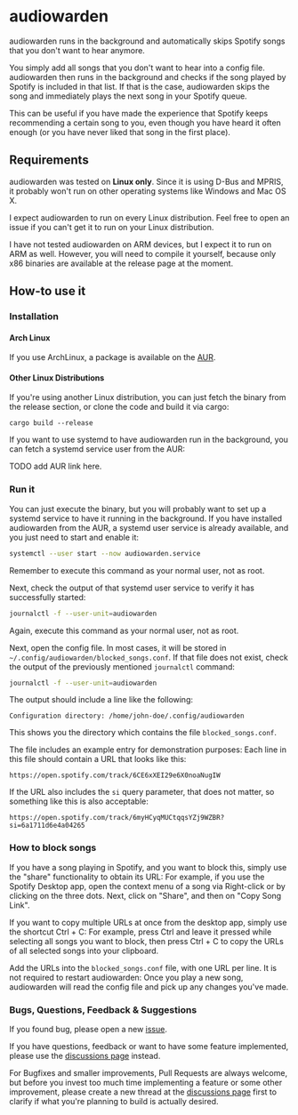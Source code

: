 # audiowarden

audiowarden runs in the background and automatically skips Spotify songs that you
don't want to hear anymore.

You simply add all songs that you don't want to hear into a config file. audiowarden then runs in the background
and checks if the song played by Spotify is included in that list. If that is the case, audiowarden skips the song
and immediately plays the next song in your Spotify queue.

This can be useful if you have made the experience that Spotify keeps recommending a certain song to you, even
though you have heard it often enough (or you have never liked that song in the first place).


## Requirements

audiowarden was tested on **Linux only**. Since it is using D-Bus and MPRIS, it probably won't run
on other operating systems like Windows and Mac OS X.

I expect audiowarden to run on every Linux distribution. Feel free to open an issue if you can't get it to run
on your Linux distribution.

I have not tested audiowarden on ARM devices, but I expect it to run on ARM as well. However, you will need to compile
it yourself, because only x86 binaries are available at the release page at the moment.

## How-to use it

### Installation

#### Arch Linux
If you use ArchLinux, a package is available on the [AUR](https://aur.archlinux.org/packages/audiowarden).

#### Other Linux Distributions

If you're using another Linux distribution, you can just fetch the binary from the release section,
or clone the code and build it via cargo:
```
cargo build --release
```

If you want to use systemd to have audiowarden run in the background, you can fetch a systemd service
user from the AUR:

TODO add AUR link here.


### Run it
You can just execute the binary, but you will probably want to set up a systemd service to have it
running in the background. If you have installed audiowarden from the AUR, a systemd user service is
already available, and you just need to start and enable it:

```bash
systemctl --user start --now audiowarden.service
```

Remember to execute this command as your normal user, not as root.

Next, check the output of that systemd user service to verify it has successfully started:

```bash
journalctl -f --user-unit=audiowarden
```

Again, execute this command as your normal user, not as root.


Next, open the config file. In most cases, it will be stored in
`~/.config/audiowarden/blocked_songs.conf`.
If that file does not exist, check the output of the previously mentioned `journalctl` command:

```bash
journalctl -f --user-unit=audiowarden
```

The output should include a line like the following:

```
Configuration directory: /home/john-doe/.config/audiowarden
```

This shows you the directory which contains the file `blocked_songs.conf`.

The file includes an example entry for demonstration purposes: Each line in this file should contain a
URL that looks like this:

```
https://open.spotify.com/track/6CE6xXEI29e6X0noaNugIW
```

If the URL also includes the `si` query parameter, that does not matter, so something like this
is also acceptable:

```
https://open.spotify.com/track/6myHCyqMUCtqqsYZj9WZBR?si=6a1711d6e4a04265
```

### How to block songs

If you have a song playing in Spotify, and you want to block this, simply use the "share" functionality
to obtain its URL: For example, if you use the Spotify Desktop app, open the context menu of a song via Right-click
or by clicking on the three dots.
Next, click on "Share", and then on "Copy Song Link".

If you want to copy multiple URLs at once from the desktop app, simply use the shortcut Ctrl + C: For example, 
press Ctrl and leave it pressed while selecting all songs you want to block, then press Ctrl + C to copy the URLs
of all selected songs into your clipboard.

Add the URLs into the `blocked_songs.conf` file, with one URL per line. It is not required to restart audiowarden:
Once you play a new song, audiowarden will read the config file and pick up any changes you've made.

### Bugs, Questions, Feedback & Suggestions

If you found bug, please open a new [issue](https://github.com/nroi/audiowarden/issues).

If you have questions, feedback or want to have some feature implemented, please use the 
[discussions page](https://github.com/nroi/audiowarden/discussions) instead.

For Bugfixes and smaller improvements, Pull Requests are always welcome, but before you invest too much time
implementing a feature or some other improvement, please create a new thread at the
[discussions page](https://github.com/nroi/audiowarden/discussions) first to clarify if what you're planning
to build is actually desired.
